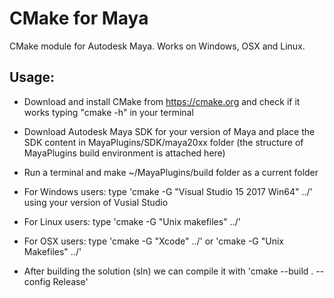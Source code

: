 # CMake for Maya

CMake module for Autodesk Maya. Works on Windows, OSX and Linux.

## Usage:
 - Download and install CMake from https://cmake.org and check if it works typing "cmake -h" in your terminal
 - Download Autodesk Maya SDK for your version of Maya and place the SDK content in MayaPlugins/SDK/maya20xx folder (the structure of MayaPlugins build environment is attached here)
 - Run a terminal and make ~/MayaPlugins/build folder as a current folder

- For Windows users: type 'cmake -G "Visual Studio 15 2017 Win64" ../' using your version of Vusial Studio
- For Linux users: type 'cmake -G "Unix makefiles" ../'
- For OSX users: type 'cmake -G "Xcode" ../' or 'cmake -G "Unix Makefiles" ../'

- After building the solution (sln) we can compile it with 'cmake --build . --config Release'


